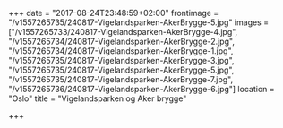 +++
date = "2017-08-24T23:48:59+02:00"
frontimage = "/v1557265735/240817-Vigelandsparken-AkerBrygge-5.jpg"
images = ["/v1557265733/240817-Vigelandsparken-AkerBrygge-4.jpg", "/v1557265734/240817-Vigelandsparken-AkerBrygge-2.jpg", "/v1557265734/240817-Vigelandsparken-AkerBrygge-1.jpg", "/v1557265735/240817-Vigelandsparken-AkerBrygge-3.jpg", "/v1557265735/240817-Vigelandsparken-AkerBrygge-5.jpg", "/v1557265735/240817-Vigelandsparken-AkerBrygge-7.jpg", "/v1557265736/240817-Vigelandsparken-AkerBrygge-6.jpg"]
location = "Oslo"
title = "Vigelandsparken og Aker brygge"

+++
